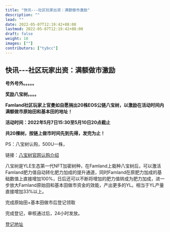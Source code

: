 ```yaml
---
title: "快讯---社区玩家出资：满额做市激励"
description: ""
lead: ""
date: 2022-05-07T12:19:42+08:00
lastmod: 2022-05-07T12:19:42+08:00
draft: false
weight: 10
images: [""]
contributors: ["tybcc"]
---
```

## **快讯---社区玩家出资：满额做市激励** 

**号外号外。。。。。**

**奖励八宝树。。。。**

**Famland社区玩家上官曼如自愿捐出20株EOS公链八宝树，以激励在活动时间内满额做市原始田和基本田的地址！**

**活动时间：2022年5月7日15:30至5月10日20点截止**

**共20棵树，按链上做市时间先到先得，发完为止！**

PS：八宝树认购，500U一株，

链接：[八宝树官网认购介绍](https://famland.eth.link/docs/activities/buy-cryptotree/)

八宝树是YLE生态第一代NFT加密树种，在Famland上栽种八宝树后，可以激活Famland肥力值自动转化肥力加成的提升通道，同时Famland在原肥力加成的基础数值上直接增加100%，日后还可以不断将增加的肥力值转成为肥力加成，进一步放大Famland原始田和基本田做市资金的效能，产出更多的YL。相当于YL产量直接增加33%以上。

完成原始田+基本田做市后登记领取

完成登记，审核通过后，24小时发放。

[登记地址](https://u0djmd49x2.jiandaoyun.com/f/6276182f9ac5e70007942556)
